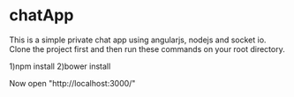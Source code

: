 # chatApp
This is a simple private chat app using angularjs, nodejs and socket io.
Clone the project first and then run these commands on your root directory.

1)npm install
2)bower install

Now open "http://localhost:3000/"